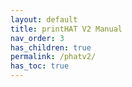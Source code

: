 ```yaml
---
layout: default
title: printHAT V2 Manual
nav_order: 3
has_children: true
permalink: /phatv2/
has_toc: true
---
```

